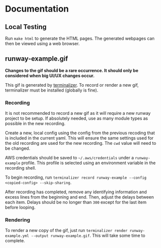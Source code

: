 # Documentation

## Local Testing

Run `make html` to generate the HTML pages.
The generated webpages can then be viewed using a web browser.

## runway-example.gif

**Changes to the gif should be a rare occurrence. It should only be considered when big UI/UX changes occur.**

This gif is generated by [terminalizer](https://github.com/faressoft/terminalizer).
To record or render a new gif, terminalizer must be installed (globally is fine).

### Recording

It is not recommended to record a new gif as it will require a new runway project to be setup.
If absolutely needed, use as many module types as possible in the new recording.

Create a new, local config using the config from the previous recoding that is included in the current yaml.
This will ensure the same settings used for the old recording are used for the new recording.
The `cwd` value will need to be changed.

AWS credentials should be saved to `~/.aws/credentials` under a `runway-example` profile.
This profile is selected using an environment variable in the recording shell.

To begin recording, run `terminalizer record runway-example --config <copied-config> --skip-sharing`.

After recording has completed, remove any identifying information and excess lines from the beginning and end.
Then, adjust the delays between each item. Delays should be no longer than `300` except for the last item before looping.

### Rendering

To render a new copy of the gif, just run `terminalizer render runway-example.yml --output runway-example.gif`.
This will take some time to complete.
